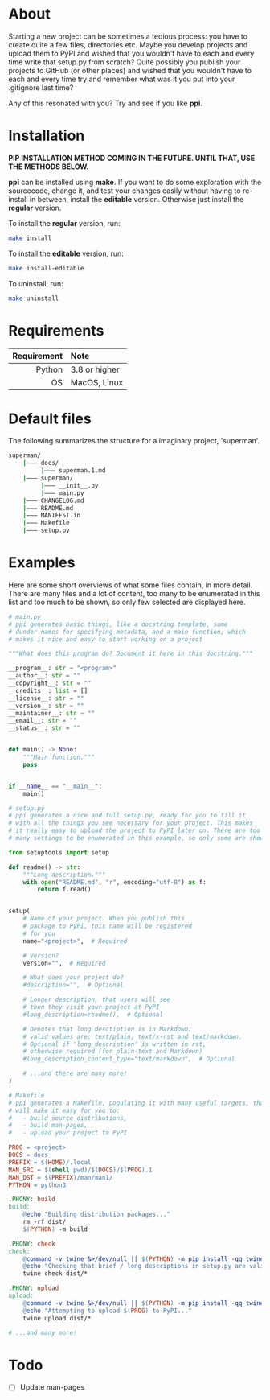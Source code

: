 # About
Starting  a new project can be sometimes a tedious process: you have to create
quite a few files, directories etc. Maybe you develop projects and upload them
to PyPI and wished that you wouldn't have to each and every time write that
setup.py from scratch? Quite possibly you publish your projects to GitHub (or
other places) and wished that you wouldn't have to each and every time try and
remember what was it you put into your .gitignore last time?

Any of this resonated with you? Try and see if you like **ppi**.

# Installation
**PIP INSTALLATION METHOD COMING IN THE FUTURE. UNTIL THAT, USE THE METHODS BELOW.**

**ppi** can be installed using **make**. If you want to do some exploration with
the sourcecode, change it, and test your changes easily without having to
re-install in between, install the **editable** version. Otherwise just install
the **regular** version.

To install the **regular** version, run:
``` bash
make install
```

To install the **editable** version, run:
``` bash
make install-editable
```

To uninstall, run:
``` bash
make uninstall
```

# Requirements
| Requirement  | Note          |
| -----------: | :------------ |
| Python       | 3.8 or higher |
| OS           | MacOS, Linux  |

# Default files
The following summarizes the structure for a imaginary project, 'superman'.

``` bash
superman/
    |——— docs/
         |——— superman.1.md
    |——— superman/
	     |——— __init__.py
	     |——— main.py
    |——— CHANGELOG.md
    |——— README.md
    |——— MANIFEST.in
    |——— Makefile
    |——— setup.py
```

# Examples
Here are some short overviews of what some files contain, in more detail. There
are many files and a lot of content, too many to be enumerated in this list and
too much to be shown, so only few selected are displayed here.

``` python
# main.py
# ppi generates basic things, like a docstring template, some
# dunder names for specifying metadata, and a main function, which
# makes it nice and easy to start working on a project

"""What does this program do? Document it here in this docstring."""

__program__: str = "<program>"
__author__: str = ""
__copyright__: str = ""
__credits__: list = []
__license__: str = ""
__version__: str = ""
__maintainer__: str = ""
__email__: str = ""
__status__: str = ""


def main() -> None:
    """Main function."""
    pass


if __name__ == "__main__":
    main()
```

``` python
# setup.py
# ppi generates a nice and full setup.py, ready for you to fill it
# with all the things you see necessary for your project. This makes
# it really easy to upload the project to PyPI later on. There are too
# many settings to be enumerated in this example, so only some are shown here

from setuptools import setup

def readme() -> str:
    """Long description."""
    with open("README.md", "r", encoding="utf-8") as f:
        return f.read()


setup(
    # Name of your project. When you publish this
    # package to PyPI, this name will be registered
    # for you
    name="<project>",  # Required

    # Version?
    version="",  # Required

    # What does your project do?
    #description="",  # Optional

    # Longer description, that users will see
    # then they visit your project at PyPI
    #long_description=readme(),  # Optional

    # Denotes that long desctiption is in Markdown;
    # valid values are: text/plain, text/x-rst and text/markdown.
    # Optional if 'long_description' is written in rst,
    # otherwise required (for plain-text and Markdown)
    #long_description_content_type="text/markdown",  # Optional

    # ...and there are many more!
)
```

``` makefile
# Makefile
# ppi generates a Makefile, populating it with many useful targets, that
# will make it easy for you to:
#   - build source distributions,
#   - build man-pages,
#   - upload your project to PyPI

PROG = <project>
DOCS = docs
PREFIX = $(HOME)/.local
MAN_SRC = $(shell pwd)/$(DOCS)/$(PROG).1
MAN_DST = $(PREFIX)/man/man1/
PYTHON = python3

.PHONY: build
build:
	@echo "Building distribution packages..."
	rm -rf dist/
	$(PYTHON) -m build

.PHONY: check
check:
	@command -v twine &>/dev/null || $(PYTHON) -m pip install -qq twine
	@echo "Checking that brief / long descriptions in setup.py are valid..."
	twine check dist/*

.PHONY: upload
upload:
	@command -v twine &>/dev/null || $(PYTHON) -m pip install -qq twine
	@echo "Attempting to upload $(PROG) to PyPI..."
	twine upload dist/*

# ...and many more!
```

# Todo
- [ ] Update man-pages

